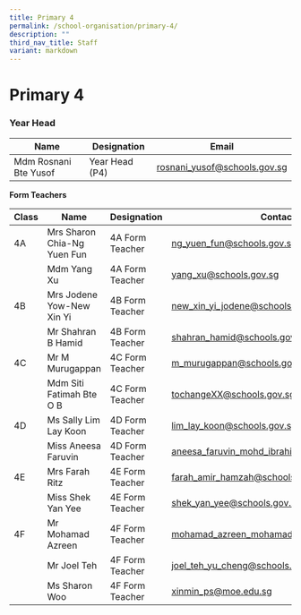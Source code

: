 ```yaml
---
title: Primary 4
permalink: /school-organisation/primary-4/
description: ""
third_nav_title: Staff
variant: markdown
---
```

# **Primary 4**

### Year Head

|Name|	Designation|	Email|
|----|----|----|
|Mdm Rosnani Bte Yusof	|Year Head (P4)|	rosnani_yusof@schools.gov.sg|


**Form Teachers**

| Class | Name | Designation | Contact | 
| -------- | -------- | -------- |-------- |
|4A|	Mrs Sharon Chia-Ng Yuen Fun|	4A Form Teacher	|ng_yuen_fun@schools.gov.sg|
||Mdm Yang Xu|	4A Form Teacher	|yang_xu@schools.gov.sg|
|4B	|Mrs Jodene Yow-New Xin Yi|	4B Form Teacher	|new_xin_yi_jodene@schools.gov.sg|
||Mr Shahran B Hamid|	4B Form Teacher	|	shahran_hamid@schools.gov.sg|
|4C|	Mr M Murugappan	|4C Form Teacher	|m_murugappan@schools.gov.sg|
||Mdm Siti Fatimah Bte O B|4C Form Teacher|tochangeXX@schools.gov.sg|
|4D	|Ms Sally Lim Lay Koon|	4D Form Teacher	|lim_lay_koon@schools.gov.sg|
||Miss Aneesa Faruvin	|4D Form Teacher	|aneesa_faruvin_mohd_ibrahim@schools.gov.sg|
|4E|	Mrs Farah Ritz	|4E Form Teacher|	farah_amir_hamzah@schools.gov.sg|
||Miss Shek Yan Yee|	4E Form Teacher	|shek_yan_yee@schools.gov.sg|
4F	|Mr Mohamad Azreen	|4F Form Teacher	|mohamad_azreen_mohamad_kus@schools.gov.sg|
||Mr Joel Teh	|4F Form Teacher	|joel_teh_yu_cheng@schools.gov.sg|
||Ms Sharon Woo	|4F Form Teacher	|xinmin_ps@moe.edu.sg|